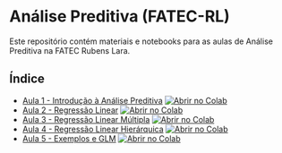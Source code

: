 # Análise Preditiva (FATEC-RL)

Este repositório contém materiais e notebooks para as aulas de Análise Preditiva na FATEC Rubens Lara.

## Índice

- [Aula 1 - Introdução à Análise Preditiva](https://github.com/romefeller/predictive/blob/main/notebooks/Intro.ipynb) [![Abrir no Colab](https://colab.research.google.com/assets/colab-badge.svg)](https://colab.research.google.com/github/romefeller/predictive/blob/main/notebooks/Intro.ipynb)
- [Aula 2 - Regressão Linear](https://github.com/romefeller/predictive/blob/main/notebooks/LinReg.ipynb) [![Abrir no Colab](https://colab.research.google.com/assets/colab-badge.svg)](https://colab.research.google.com/github/romefeller/predictive/blob/main/notebooks/LinReg.ipynb)
- [Aula 3 - Regressão Linear Múltipla](https://github.com/romefeller/predictive/blob/main/notebooks/MultiLinReg.ipynb) [![Abrir no Colab](https://colab.research.google.com/assets/colab-badge.svg)](https://colab.research.google.com/github/romefeller/predictive/blob/main/notebooks/MultiLinReg.ipynb)
- [Aula 4 - Regressão Linear Hierárquica](https://github.com/romefeller/predictive/blob/main/notebooks/Multilevel.ipynb) [![Abrir no Colab](https://colab.research.google.com/assets/colab-badge.svg)](https://colab.research.google.com/github/romefeller/predictive/blob/main/notebooks/Multilevel.ipynb)
- [Aula 5 - Exemplos e GLM](https://github.com/romefeller/predictive/blob/main/notebooks/Exemplo-GLM.ipynb) [![Abrir no Colab](https://colab.research.google.com/assets/colab-badge.svg)](https://colab.research.google.com/github/romefeller/predictive/blob/main/notebooks/Exemplo-GLM.ipynb)
